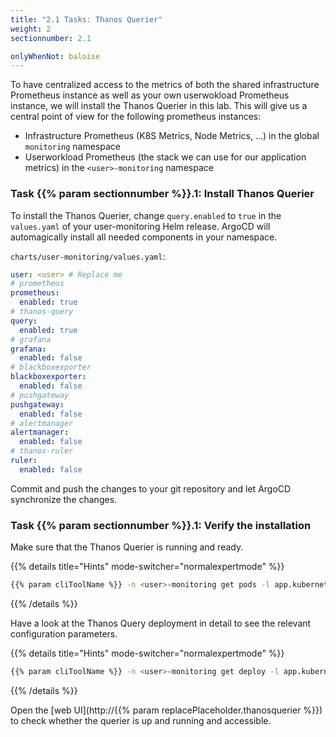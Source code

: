 ```yaml
---
title: "2.1 Tasks: Thanos Querier"
weight: 2
sectionnumber: 2.1

onlyWhenNot: baloise
---
```


To have centralized access to the metrics of both the shared infrastructure Prometheus instance as well as your own userwokload Prometheus instance, we will install the Thanos Querier in this lab. This will give us a central point of view for the following prometheus instances:

* Infrastructure Prometheus (K8S Metrics, Node Metrics, ...) in the global `monitoring` namespace
* Userworkload Prometheus (the stack we can use for our application metrics) in the `<user>-monitoring` namespace

### Task {{% param sectionnumber %}}.1: Install Thanos Querier

To install the Thanos Querier, change `query.enabled` to `true` in the `values.yaml` of your user-monitoring Helm release. ArgoCD will automagically install all needed components in your namespace.

`charts/user-monitoring/values.yaml`:

```yaml
user: <user> # Replace me
# prometheus
prometheus:
  enabled: true
# thanos-query
query:
  enabled: true
# grafana
grafana:
  enabled: false
# blackboxexporter
blackboxexporter:
  enabled: false
# pushgateway
pushgateway:
  enabled: false
# alertmanager
alertmanager:
  enabled: false
# thanos-ruler
ruler:
  enabled: false

```

Commit and push the changes to your git repository and let ArgoCD synchronize the changes.

### Task {{% param sectionnumber %}}.1: Verify the installation

Make sure that the Thanos Querier is running and ready.

{{% details title="Hints" mode-switcher="normalexpertmode" %}}

```bash
{{% param cliToolName %}} -n <user>-monitoring get pods -l app.kubernetes.io/name=thanos-query
```

{{% /details %}}

Have a look at the Thanos Query deployment in detail to see the relevant configuration parameters.

{{% details title="Hints" mode-switcher="normalexpertmode" %}}

```bash
{{% param cliToolName %}} -n <user>-monitoring get deploy -l app.kubernetes.io/name=thanos-query -o yaml
```

{{% /details %}}

Open the [web UI](http://{{% param replacePlaceholder.thanosquerier %}}) to check whether the querier is up and running and accessible.
